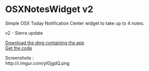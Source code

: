 # OSXNotesWidget v2
<p>
  Simple OSX Today Notification Center widget to take up to 4 notes.

  v2 - Sierra update
</p>

<p>
  <a href="https://www.dropbox.com/s/f0hehpk453uzx11/NotesWidget.dmg?dl=0">Download the dmg containing the app</a><br/>
  <a href="http://bit.ly/1OOkNO0">Get the code</a><br/>
</p>
<p>
  Screenshots :<br/>
  <a>http://i.imgur.com/yIGjgdQ.png</a><br/> 
</p>

